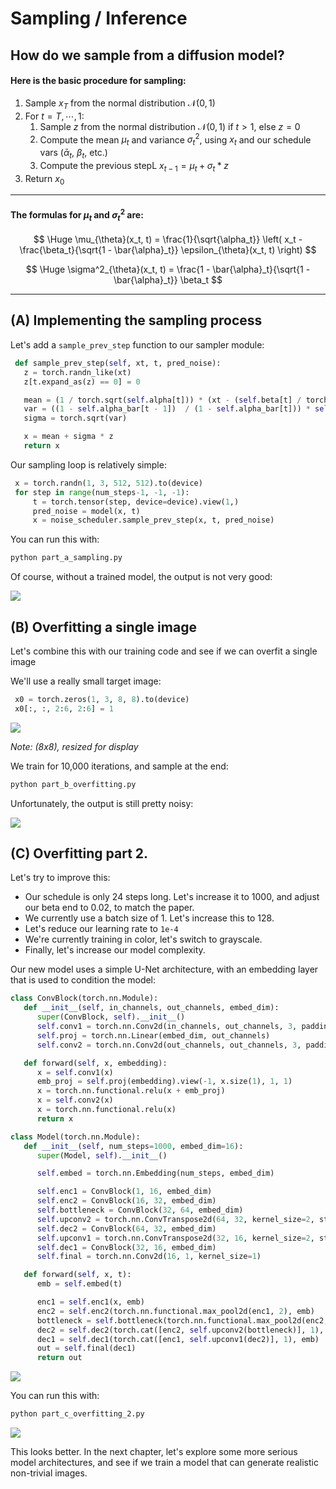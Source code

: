 # Sampling / Inference

## How do we sample from a diffusion model?

#### Here is the basic procedure for sampling:

1. Sample $x_T$ from the normal distribution $\mathcal{N}(0, 1)$
2. For $t = T, \cdots, 1$:
   1. Sample $z$ from the normal distribution $\mathcal{N}(0, 1)$ if $t > 1$, else $z = 0$
   2. Compute the mean $\mu_t$ and variance $\sigma^2_t$, using $x_t$ and our schedule vars ($\bar{\alpha}_t$, $\beta_t$, etc.)
   3. Compute the previous stepL $x_{t-1} = \mu_t + \sigma_t * z$
4. Return $x_0$

---

#### The formulas for $\mu_t$ and $\sigma^2_t$ are:

$$
\Huge
\mu_{\theta}(x_t, t) = \frac{1}{\sqrt{\alpha_t}} \left( x_t - \frac{\beta_t}{\sqrt{1 - \bar{\alpha}_t}} \epsilon_{\theta}(x_t, t) \right)
$$

$$
\Huge
\sigma^2_{\theta}(x_t, t) = \frac{1 - \bar{\alpha}_t}{\sqrt{1 - \bar{\alpha}_t}} \beta_t
$$

---

## (A) Implementing the sampling process

Let's add a `sample_prev_step` function to our sampler module:

```python
 def sample_prev_step(self, xt, t, pred_noise):
   z = torch.randn_like(xt)
   z[t.expand_as(z) == 0] = 0

   mean = (1 / torch.sqrt(self.alpha[t])) * (xt - (self.beta[t] / torch.sqrt(1 - self.alpha_bar[t])) * pred_noise)
   var = ((1 - self.alpha_bar[t - 1])  / (1 - self.alpha_bar[t])) * self.beta[t]
   sigma = torch.sqrt(var)

   x = mean + sigma * z
   return x
```

Our sampling loop is relatively simple:

```python
 x = torch.randn(1, 3, 512, 512).to(device)
 for step in range(num_steps-1, -1, -1):
     t = torch.tensor(step, device=device).view(1,)
     pred_noise = model(x, t)
     x = noise_scheduler.sample_prev_step(x, t, pred_noise)
```

You can run this with:

```bash
python part_a_sampling.py
```

Of course, without a trained model, the output is not very good:

![](assets/part-a-sampling.png)

## (B) Overfitting a single image

Let's combine this with our training code and see if we can overfit a single image

We'll use a really small target image:

```python
 x0 = torch.zeros(1, 3, 8, 8).to(device)
 x0[:, :, 2:6, 2:6] = 1
```

![](assets/part-b-overfitting-target.png)

*Note: (8x8), resized for display*

We train for 10,000 iterations, and sample at the end:

```bash
python part_b_overfitting.py
```

Unfortunately, the output is still pretty noisy:

![](assets/part-b-overfitting-output.png)

## (C) Overfitting part 2.

Let's try to improve this:
* Our schedule is only 24 steps long. Let's increase it to 1000, and adjust our beta end to 0.02, to match the paper.
* We currently use a batch size of 1. Let's increase this to 128.
* Let's reduce our learning rate to `1e-4`
* We're currently training in color, let's switch to grayscale.
* Finally, let's increase our model complexity.

Our new model uses a simple U-Net architecture, with an embedding layer that is used to condition the model:

```python
class ConvBlock(torch.nn.Module):
   def __init__(self, in_channels, out_channels, embed_dim):
      super(ConvBlock, self).__init__()
      self.conv1 = torch.nn.Conv2d(in_channels, out_channels, 3, padding=1)
      self.proj = torch.nn.Linear(embed_dim, out_channels)
      self.conv2 = torch.nn.Conv2d(out_channels, out_channels, 3, padding=1)

   def forward(self, x, embedding):
      x = self.conv1(x)
      emb_proj = self.proj(embedding).view(-1, x.size(1), 1, 1)
      x = torch.nn.functional.relu(x + emb_proj)
      x = self.conv2(x)
      x = torch.nn.functional.relu(x)
      return x

class Model(torch.nn.Module):
   def __init__(self, num_steps=1000, embed_dim=16):
      super(Model, self).__init__()

      self.embed = torch.nn.Embedding(num_steps, embed_dim)

      self.enc1 = ConvBlock(1, 16, embed_dim)
      self.enc2 = ConvBlock(16, 32, embed_dim)
      self.bottleneck = ConvBlock(32, 64, embed_dim)
      self.upconv2 = torch.nn.ConvTranspose2d(64, 32, kernel_size=2, stride=2)
      self.dec2 = ConvBlock(64, 32, embed_dim)
      self.upconv1 = torch.nn.ConvTranspose2d(32, 16, kernel_size=2, stride=2)
      self.dec1 = ConvBlock(32, 16, embed_dim)
      self.final = torch.nn.Conv2d(16, 1, kernel_size=1)

   def forward(self, x, t):
      emb = self.embed(t)

      enc1 = self.enc1(x, emb)
      enc2 = self.enc2(torch.nn.functional.max_pool2d(enc1, 2), emb)
      bottleneck = self.bottleneck(torch.nn.functional.max_pool2d(enc2, 2), emb)
      dec2 = self.dec2(torch.cat([enc2, self.upconv2(bottleneck)], 1), emb)
      dec1 = self.dec1(torch.cat([enc1, self.upconv1(dec2)], 1), emb)
      out = self.final(dec1)
      return out
```

![](assets/part-c-overfitting-model-diagram.png)

You can run this with:

```bash
python part_c_overfitting_2.py
```

![](assets/part-c-overfitting-output.png)

This looks better. In the next chapter, let's explore some more serious model architectures, and see if we train a model that can generate realistic non-trivial images.

